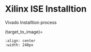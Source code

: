 # Xilinx ISE Installtion
Vivado Installtion process

(target_to_image)=

```{figure} images/xilinx_logo2.png
:align: center
:width: 240px
```


